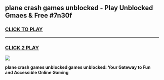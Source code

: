 
## plane crash games unblocked - Play Unblocked Gmaes & Free #7n30f
<h3>
<a href="https://premium.freeplayer.one?title=plane_crash_games_unblocked&ref=01M">CLICK TO PLAY</a></h3>
<hr>

<h3>
<a href="https://premium.freeplayer.one?title=plane_crash_games_unblocked&ref=01M">CLICK 2 PLAY</a>
  
</h3>

<a href="https://premium.freeplayer.one?title=plane_crash_games_unblocked&ref=01M"><img src="https://clearcache.store/games.png"></a>


**plane crash games unblocked games unblocked: Your Gateway to Fun and Accessible Online Gaming**
